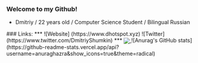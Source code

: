 <html>
<head>
<html lang="en">
  </head>
  <body>
    <div class="about">
    <h3>Welcome to my Github!</h3>
    <ul>
      <li><p>Dmitriy / 22 years old / Computer Science Student / Bilingual Russian</p></li>
    </ul>
      ### Links:
***
![Website] (https://www.dhotspot.xyz)
![Twitter] (https://www.twitter.com/DmitriyShumkin)
***
     <a href="https://github.com/DmitriyShum/github-readme-stats">
  <img align="center" src="https://github-readme-stats.vercel.app/api/pin/?username=DmitriySHum&repo=github-readme-stats" />
</a>
![Anurag's GitHub stats](https://github-readme-stats.vercel.app/api?username=anuraghazra&show_icons=true&theme=radical)
  </div>
</body>
</html>
